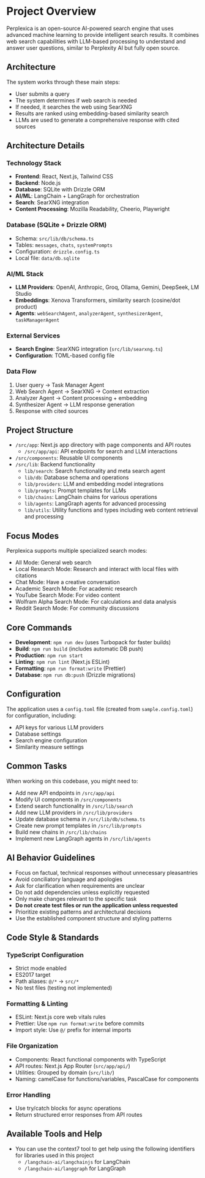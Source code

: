 # Project Overview

Perplexica is an open-source AI-powered search engine that uses advanced machine learning to provide intelligent search results. It combines web search capabilities with LLM-based processing to understand and answer user questions, similar to Perplexity AI but fully open source.

## Architecture

The system works through these main steps:

- User submits a query
- The system determines if web search is needed
- If needed, it searches the web using SearXNG
- Results are ranked using embedding-based similarity search
- LLMs are used to generate a comprehensive response with cited sources

## Architecture Details

### Technology Stack

- **Frontend**: React, Next.js, Tailwind CSS
- **Backend**: Node.js
- **Database**: SQLite with Drizzle ORM
- **AI/ML**: LangChain + LangGraph for orchestration
- **Search**: SearXNG integration
- **Content Processing**: Mozilla Readability, Cheerio, Playwright

### Database (SQLite + Drizzle ORM)

- Schema: `src/lib/db/schema.ts`
- Tables: `messages`, `chats`, `systemPrompts`
- Configuration: `drizzle.config.ts`
- Local file: `data/db.sqlite`

### AI/ML Stack

- **LLM Providers**: OpenAI, Anthropic, Groq, Ollama, Gemini, DeepSeek, LM Studio
- **Embeddings**: Xenova Transformers, similarity search (cosine/dot product)
- **Agents**: `webSearchAgent`, `analyzerAgent`, `synthesizerAgent`, `taskManagerAgent`

### External Services

- **Search Engine**: SearXNG integration (`src/lib/searxng.ts`)
- **Configuration**: TOML-based config file

### Data Flow

1. User query → Task Manager Agent
2. Web Search Agent → SearXNG → Content extraction
3. Analyzer Agent → Content processing + embedding
4. Synthesizer Agent → LLM response generation
5. Response with cited sources

## Project Structure

- `/src/app`: Next.js app directory with page components and API routes
  - `/src/app/api`: API endpoints for search and LLM interactions
- `/src/components`: Reusable UI components
- `/src/lib`: Backend functionality
  - `lib/search`: Search functionality and meta search agent
  - `lib/db`: Database schema and operations
  - `lib/providers`: LLM and embedding model integrations
  - `lib/prompts`: Prompt templates for LLMs
  - `lib/chains`: LangChain chains for various operations
  - `lib/agents`: LangGraph agents for advanced processing
  - `lib/utils`: Utility functions and types including web content retrieval and processing

## Focus Modes

Perplexica supports multiple specialized search modes:

- All Mode: General web search
- Local Research Mode: Research and interact with local files with citations
- Chat Mode: Have a creative conversation
- Academic Search Mode: For academic research
- YouTube Search Mode: For video content
- Wolfram Alpha Search Mode: For calculations and data analysis
- Reddit Search Mode: For community discussions

## Core Commands

- **Development**: `npm run dev` (uses Turbopack for faster builds)
- **Build**: `npm run build` (includes automatic DB push)
- **Production**: `npm run start`
- **Linting**: `npm run lint` (Next.js ESLint)
- **Formatting**: `npm run format:write` (Prettier)
- **Database**: `npm run db:push` (Drizzle migrations)

## Configuration

The application uses a `config.toml` file (created from `sample.config.toml`) for configuration, including:

- API keys for various LLM providers
- Database settings
- Search engine configuration
- Similarity measure settings

## Common Tasks

When working on this codebase, you might need to:

- Add new API endpoints in `/src/app/api`
- Modify UI components in `/src/components`
- Extend search functionality in `/src/lib/search`
- Add new LLM providers in `/src/lib/providers`
- Update database schema in `/src/lib/db/schema.ts`
- Create new prompt templates in `/src/lib/prompts`
- Build new chains in `/src/lib/chains`
- Implement new LangGraph agents in `/src/lib/agents`

## AI Behavior Guidelines

- Focus on factual, technical responses without unnecessary pleasantries
- Avoid conciliatory language and apologies
- Ask for clarification when requirements are unclear
- Do not add dependencies unless explicitly requested
- Only make changes relevant to the specific task
- **Do not create test files or run the application unless requested**
- Prioritize existing patterns and architectural decisions
- Use the established component structure and styling patterns

## Code Style & Standards

### TypeScript Configuration

- Strict mode enabled
- ES2017 target
- Path aliases: `@/*` → `src/*`
- No test files (testing not implemented)

### Formatting & Linting

- ESLint: Next.js core web vitals rules
- Prettier: Use `npm run format:write` before commits
- Import style: Use `@/` prefix for internal imports

### File Organization

- Components: React functional components with TypeScript
- API routes: Next.js App Router (`src/app/api/`)
- Utilities: Grouped by domain (`src/lib/`)
- Naming: camelCase for functions/variables, PascalCase for components

### Error Handling

- Use try/catch blocks for async operations
- Return structured error responses from API routes

## Available Tools and Help

- You can use the context7 tool to get help using the following identifiers for libraries used in this project
  - `/langchain-ai/langchainjs` for LangChain
  - `/langchain-ai/langgraph` for LangGraph
